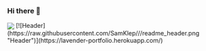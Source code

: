 ### Hi there 👋
<img align="center" src="https://github-readme-stats.vercel.app/api/top-langs/?username=SamKlep&theme=hacker" />
[![Header](https://raw.githubusercontent.com/SamKlep/<OWNER>/<OWNER>/readme_header.png "Header")](https://lavender-portfolio.herokuapp.com/)

<!--
**SamKlep/SamKlep** is a ✨ _special_ ✨ repository because its `README.md` (this file) appears on your GitHub profile.

Here are some ideas to get you started:

- 🔭 I’m currently working on ...
- 🌱 I’m currently learning ...
- 👯 I’m looking to collaborate on ...
- 🤔 I’m looking for help with ...
- 💬 Ask me about ...
- 📫 How to reach me: ...
- 😄 Pronouns: ...
- ⚡ Fun fact: ...
-->
